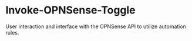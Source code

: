 # Invoke-OPNSense-Toggle
User interaction and interface with the OPNSense API to utilize automation rules.
